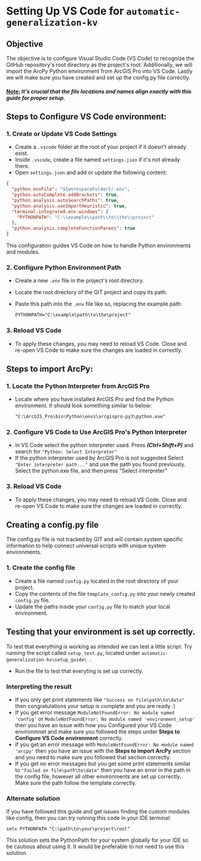 # Setting Up VS Code for `automatic-generalization-kv`

## Objective

The objective is to configure Visual Studio Code (VS Code) to recognize the GitHub repository's root directory as the project's root. Additionally, we will import the ArcPy Python environment from ArcGIS Pro into VS Code. 
Lastly we will make sure you have created and set up the config.py file correctly.

#### <u>Note:</u> <i>It's crucial that the file locations and names align exactly with this guide for proper setup.</i>

## Steps to Configure VS Code environment:

### 1. Create or Update VS Code Settings

- Create a `.vscode` folder at the root of your project if it doesn't already exist.
- Inside `.vscode`, create a file named `settings.json` if it's not already there.
- Open `settings.json` and add or update the following content:

```json
{
  "python.envFile": "${workspaceFolder}/.env",
  "python.autoComplete.addBrackets": true,
  "python.analysis.autoSearchPaths": true,
  "python.analysis.useImportHeuristic": true,
  "terminal.integrated.env.windows": {
    "PYTHONPATH": "C:\\example\\path\\to\\the\\project"
  },
  "python.analysis.completeFunctionParens": true
}
  ```
  

This configuration guides VS Code on how to handle Python environments and modules.

### 2. Configure Python Environment Path
- Create a new `.env` file in the project's root directory.
- Locate the root directory of the GIT project and copy its path.
- Paste this path into the `.env` file like so, replacing the example path:

  ```txt
  PYTHONPATH="C:\example\path\to\the\project" 
  ```
  

### 3. Reload VS Code
- To apply these changes, you may need to reload VS Code. Close and re-open VS Code to make sure the changes are loaded in correctly.

## Steps to import ArcPy:

### 1. Locate the Python Interpreter from ArcGIS Pro

- Locate where you have installed ArcGIS Pro and find the Python environment. It should look something similar to below:

  ```txt
  "C:\ArcGIS_Pro\bin\Python\envs\arcgispro-py3\python.exe"
  ```
  
  
### 2. Configure VS Code to Use ArcGIS Pro's Python Interpreter

- In VS Code select the python interpreter used. Press ***(Ctrl+Shift+P)*** and search for `"Python: Select Interpreter"`
- If the python interpreter used by ArcGIS Pro is not suggested Select `"Enter interpreter path..."` and use the path you found previously. Select the python.exe file, and then press "Select interpreter"

### 3. Reload VS Code
- To apply these changes, you may need to reload VS Code. Close and re-open VS Code to make sure the changes are loaded in correctly.

## Creating a config.py file
The config.py file is not tracked by GIT and will contain system specific information to help connect universal scripts with unique system environments.

### 1. Create the config file

- Create a file named `config.py` located in the root directory of your project. 
- Copy the contents of the file `template_config.py` into your newly created `config.py` file.
- Update the paths inside your `config.py` file to match your local environment.

## Testing  that your environment is set up correctly. 

To test that everything is working as intended we can test a little script. Try running the script called `setup_test.py`, located under `automatic-generalization-kv\setup_guide\ `.

- Run the file to test that everyting is set up correctly.
### Interpreting the result

- If you only get print statements like `"Success on file\path\to\data"` then congratulations your setup is complete and you are ready :)
- If you get error message `ModuleNotFoundError: No module named 'config'` or `ModuleNotFoundError: No module named 'environment_setup'` then you have an issue with how you Configured your VS Code environmnet and make sure you followed the steps under **Steps to Configure VS Code environment** correctly.
- If you get an error message with `ModuleNotFoundError: No module named 'arcpy'` then you have an issue with the **Steps to import ArcPy** section and you need to make sure you followed that section correctly.
- If you get no error messages but you get some print statements similar to `"Failed on file\path\to\data"` then you have an error in the path in the config file, however all other environments are set up correctly. Make sure the path follow the template correctly.

###  Alternate solution
If you have followed this guide and get issues finding the custom modules like config, then you can try running this code in your IDE terminal:

`setx PYTHONPATH "C:\path\to\your\project\root"`

This solution sets the PythonPath for your system globally for your IDE so be cautious about using it. It would be preferable to not need to use this solution.
